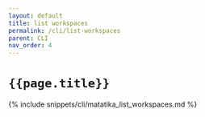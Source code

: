 ```yaml
---
layout: default
title: list workspaces
permalink: /cli/list-workspaces
parent: CLI
nav_order: 4
---
```


# `{{page.title}}`

{% include snippets/cli/matatika_list_workspaces.md %}
